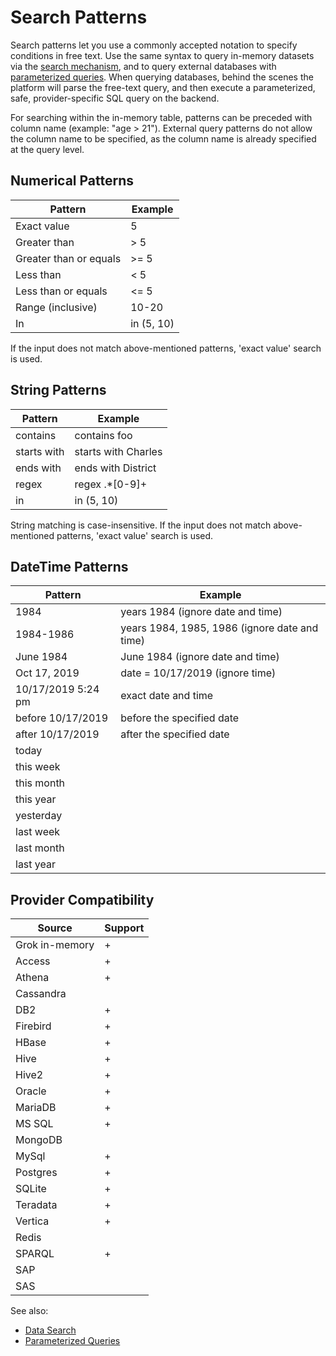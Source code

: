 <!-- TITLE: Search Patterns -->
<!-- SUBTITLE: -->

# Search Patterns

Search patterns let you use a commonly accepted notation to specify conditions in free text. Use the same
syntax to query in-memory datasets via the [search mechanism](data-search.md), and to query external 
databases with [parameterized queries](../access/parameterized-queries.md). When querying databases, 
behind the scenes the platform will parse the free-text query, and then execute a parameterized, safe, 
provider-specific SQL query on the backend.

For searching within the in-memory table, patterns can be preceded with column name 
(example: "age > 21"). External query patterns do not allow the column name to be specified, as 
the column name is already specified at the query level.

## Numerical Patterns

| Pattern                | Example    |
|------------------------|------------|
| Exact value            | 5          |
| Greater than           | > 5        | 
| Greater than or equals | >= 5       | 
| Less than              | < 5        |
| Less than or equals    | <= 5       |
| Range (inclusive)      | 10-20      |
| In                     | in (5, 10) |

If the input does not match above-mentioned patterns, 'exact value' search is used.

## String Patterns

| Pattern                | Example             |
|------------------------|---------------------|
| contains               | contains foo        | 
| starts with            | starts with Charles |
| ends with              | ends with District  | 
| regex                  | regex .*\[0-9\]+    | 
| in                     | in (5, 10)          |

String matching is case-insensitive.
If the input does not match above-mentioned patterns, 'exact value' search is used.

## DateTime Patterns

| Pattern                | Example                                       |
|------------------------|-----------------------------------------------|
| 1984                   | years 1984 (ignore date and time)             | 
| 1984-1986              | years 1984, 1985, 1986 (ignore date and time) | 
| June 1984              | June 1984 (ignore date and time)              | 
| Oct 17, 2019           | date = 10/17/2019 (ignore time)               |
| 10/17/2019 5:24 pm     | exact date and time                           | 
| before 10/17/2019      | before the specified date                     |
| after 10/17/2019       | after the specified date                      |
| today                  |                                               |
| this week              |                                               |
| this month             |                                               |
| this year              |                                               |
| yesterday              |                                               |
| last week              |                                               |
| last month             |                                               |
| last year              |                                               |

## Provider Compatibility

| Source                 | Support |
|------------------------|---------|
| Grok in-memory         | +       |                 
| Access                 | +       |                 
| Athena                 | +       |   
| Cassandra              |         |      
| DB2                    | +       |
| Firebird               | +       |     
| HBase                  | +       |  
| Hive                   | +       | 
| Hive2                  | +       |  
| Oracle                 | +       |   
| MariaDB                | +       |    
| MS SQL                 | +       |   
| MongoDB                |         |    
| MySql                  | +       |  
| Postgres               | +       |     
| SQLite                 | +       |   
| Teradata               | +       |     
| Vertica                | +       |    
| Redis                  |         |  
| SPARQL                 | +       |   
| SAP                    |         |
| SAS                    |         |
 

See also:
  * [Data Search](data-search.md)
  * [Parameterized Queries](../access/parameterized-queries.md)
